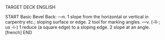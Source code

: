 TARGET DECK
ENGLISH

START
Basic
Bevel
Back: —n. 1 slope from the horizontal or vertical in carpentry etc.; sloping surface or edge. 2 tool for marking angles. —v. (-ll-; us -l-) 1 reduce (a square edge) to a sloping edge. 2 slope at an angle. [french]
END
